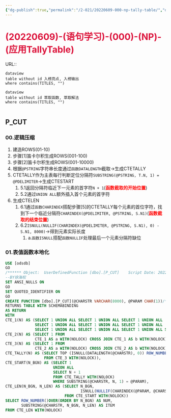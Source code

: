 ```yaml
---
{"dg-publish":true,"permalink":"/2-021/20220609-000-np-tally-table/","dgHomeLink":true,"dgPassFrontmatter":false}
---
```



# <font color=#DC143C>(20220609)-(语句学习)-(000)-(NP)-(应用TallyTable)</font>
URL:: 

```
dataview
table without id 入榜亮点, 入榜输出
where contains(TITLES, "")
```

```
dataview
table without id 萃取函数, 萃取解法
where contains(TITLES, "")
```

```toc
```

## P_CUT

### 00.逻辑压缩
1. 建造ROWS(01-10)
2. 步骤[1]笛卡尔积生成ROWS(001-100)
3. 步骤[2]笛卡尔积生成ROWS(001-10000)
4. 根据`@PSTRING`字符串长度通过`函数DATALENGTH`截取→生成CTETALLY
5. CTETALLY作为主表每行判断定位分隔符`SUBSTRING(@PSTRING, T.N, 1) = @PDELIMITER`→生成CTESTART
    1. 5.1返回分隔符临近下一元素的首字符`N + 1`(<strong><font color=#FF0000>函数截取的开始位置</font></strong>)
    2. 5.2通过`UNION ALL`额外插入首个元素的首字符
6. 生成CTELEN
    1. 6.1通过`函数CHARINDEX`搭配步骤[5]的CTETALLY每个元素的首位字符，找到下一个临近分隔符`CHARINDEX(@PDELIMITER, @PSTRING, S.N1)`(<strong><font color=#FF0000>函数截取的结束位置</font></strong>)
    2. 6.2`ISNULL(NULLIF(CHARINDEX(@PDELIMITER, @PSTRING, S.N1), 0) - S.N1, 8000)`→得到元素实际长度
        1. a.`函数ISNULL`搭配`函数NULLIF`处理最后一个元素分隔符缺位

### 01.表值函数本地化
```SQL
USE [odsdb]
GO
/****** Object:  UserDefinedFunction [dbo].[P_CUT]    Script Date: 2022/6/9 09:39:29 ******/
--BY徐海权
SET ANSI_NULLS ON
GO
SET QUOTED_IDENTIFIER ON
GO
CREATE FUNCTION [dbo].[P_CUT](@CHARSTR VARCHAR(8000), @PARAM CHAR(1))/*避免使用(MAX DATA-TYPES)*/
RETURNS TABLE WITH SCHEMABINDING
AS RETURN
WITH
CTE_1(N) AS (SELECT 1 UNION ALL SELECT 1 UNION ALL SELECT 1 UNION ALL
             SELECT 1 UNION ALL SELECT 1 UNION ALL SELECT 1 UNION ALL
             SELECT 1 UNION ALL SELECT 1 UNION ALL SELECT 1 UNION ALL SELECT 1),
CTE_2(N) AS (SELECT 1 FROM
             CTE_1 AS a WITH(NOLOCK) CROSS JOIN CTE_1 AS b WITH(NOLOCK)),
CTE_3(N) AS (SELECT 1 FROM
             CTE_2 AS a WITH(NOLOCK) CROSS JOIN CTE_2 AS b WITH(NOLOCK)),
CTE_TALLY(N) AS (SELECT TOP (ISNULL(DATALENGTH(@CHARSTR), 0)) ROW_NUMBER()OVER(ORDER BY(SELECT NULL))
                 FROM CTE_3 WITH(NOLOCK)),
CTE_START(N_BGN) AS (SELECT 1
                     UNION ALL
                     SELECT N + 1
                     FROM CTE_TALLY WITH(NOLOCK)
                     WHERE SUBSTRING(@CHARSTR, N, 1) = @PARAM),
CTE_LEN(N_BGN, N_LEN) AS (SELECT N_BGN,
                                 ISNULL(NULLIF(CHARINDEX(@PARAM, @CHARSTR, N_BGN), 0) - N_BGN, 8888)
                          FROM CTE_START WITH(NOLOCK))
SELECT ROW_NUMBER()OVER(ORDER BY N_BGN) AS NUM,
       SUBSTRING(@CHARSTR, N_BGN, N_LEN) AS ITEM
FROM CTE_LEN WITH(NOLOCK)
```